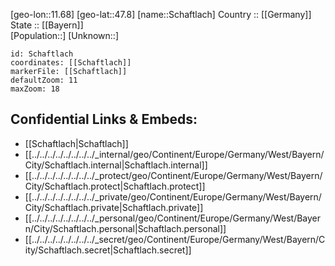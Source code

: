 ﻿---
location: [47.8,11.68] 
mapzoom: [7,12] 
mapmarker: city 
type: City
tags:
- geo/City


SpocWebEntityId: 33991
isDeleted: false
confidential: public

---
[geo-lon::11.68] 
[geo-lat::47.8] 
[name::Schaftlach] 
Country :: [[Germany]]  
State :: [[Bayern]]  
[Population::] 
[Unknown::] 


```leaflet
id: Schaftlach
coordinates: [[Schaftlach]] 
markerFile: [[Schaftlach]] 
defaultZoom: 11 
maxZoom: 18
```


## Confidential Links & Embeds: 
- [[Schaftlach|Schaftlach]]  
- [[../../../../../../../../_internal/geo/Continent/Europe/Germany/West/Bayern/City/Schaftlach.internal|Schaftlach.internal]] 
- [[../../../../../../../../_protect/geo/Continent/Europe/Germany/West/Bayern/City/Schaftlach.protect|Schaftlach.protect]] 
- [[../../../../../../../../_private/geo/Continent/Europe/Germany/West/Bayern/City/Schaftlach.private|Schaftlach.private]] 
- [[../../../../../../../../_personal/geo/Continent/Europe/Germany/West/Bayern/City/Schaftlach.personal|Schaftlach.personal]] 
- [[../../../../../../../../_secret/geo/Continent/Europe/Germany/West/Bayern/City/Schaftlach.secret|Schaftlach.secret]] 
